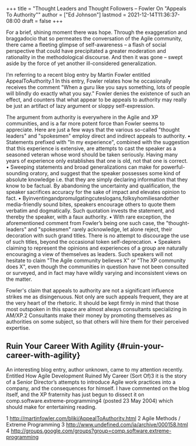 +++
title = "Thought Leaders and Thought Followers – Fowler On \"Appeals To Authority\""
author = ["Ed Johnson"]
lastmod = 2021-12-14T11:36:37-08:00
draft = false
+++

For a brief, shining moment there was hope. Through the exaggeration and braggadocio that so permeates the conversation of the Agile community, there came a fleeting glimpse of self-awareness – a flash of social perspective that could have precipitated a greater moderation and rationality in the methodological discourse. And then it was gone – swept aside by the force of yet another ill-considered generalization.

I’m referring to a recent blog entry by Martin Fowler entitled AppealToAuthority.1 In this entry, Fowler relates how he occasionally receives the comment "When a guru like you says something, lots of people will blindly do exactly what you say." Fowler denies the existence of such an effect, and counters that what appear to be appeals to authority may really be just an artifact of lazy argument or sloppy self-expression.

The argument from authority is everywhere in the Agile and XP communities, and is a far more potent force than Fowler seems to appreciate. Here are just a few ways that the various so-called "thought leaders" and "spokesmen" employ direct and indirect appeals to authority.
• Statements prefixed with "In my experience", combined with the suggestion that this experience is extensive, are attempts to cast the speaker as a seasoned veteran whose word should be taken seriously. Having many years of experience only establishes that one is old, not that one is correct.
• Sweeping statements and broad generalizations can make for powerful-sounding oratory, and suggest that the speaker possesses some kind of absolute knowledge i.e. that they are simply declaring information that they know to be factual. By abandoning the uncertainty and qualification, the speaker sacrifices accuracy for the sake of impact and elevates opinion to fact.
• Byinventingandpromulgatingcuteslogans,folksyhomiliesandother media-friendly sound bites, speakers encourage others to quote them verbatim and dogmatically. Such quotation invests the statement, and thereby the speaker, with a faux authority.
• With rare exception, the aforementioned comment from Fowler’s being one such case, the "thought-leaders" and "spokesmen" rarely acknowledge, let alone reject, their decoration with such grand titles. There is no attempt to discourage the use of such titles, beyond the occasional token self-deprecation.
• Speakers claiming to represent the opinions and experiences of a group are naturally encouraging a view of themselves as leaders. Such speakers will not hesitate to claim "The Agile community believes X" or "The XP community does X", even though the communities in question have not been consulted or surveyed, and in fact may have wildly varying and inconsistent views on the matter.

Fowler's claim that appeals to authority are not a significant influence strikes me as disingenuous. Not only are such appeals frequent, they are at the very heart of the rhetoric. It should be kept firmly in mind that those most outspoken in this space are almost always consultants specializing in AM/XP.2 Consultants make their money by promoting themselves as authorities on some subject, so that others will hire them for their perceived expertise.


## Ruin Your Career With Agility {#ruin-your-career-with-agility}

An interesting blog entry, author unknown, came to my attention recently. Entitled How Agile Development Ruined My Career (Sort Of)3 it is the story of a Senior Director’s attempts to introduce Agile work practices into a company, and the consequences for himself. I have commented on the blog itself, and the XP fraternity has just begun to dissect it on comp.software.extreme-programming4 (posted 23 May 2004) which should make for entertaining reading.

1 <http://martinfowler.com/bliki/AppealToAuthority.html>
2 Agile Methods / Extreme Programming
3 <http://www.undefined.com/ia/archive/000158.html>
4 <http://groups.google.com/groups?group=comp.software.extreme-programming>
